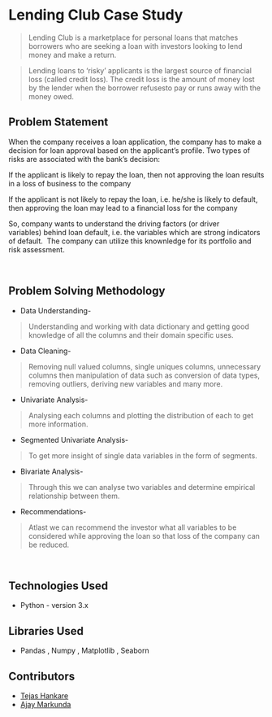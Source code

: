 # Lending Club Case Study
> Lending Club is a marketplace for personal loans that matches borrowers who are seeking a loan with investors looking to lend money and make a return. 

> Lending loans to ‘risky’ applicants is the largest source of financial loss (called credit loss). The credit loss is the amount of money lost by the lender when the borrower refusesto pay or runs away with the money owed.  

## Problem Statement
When the company receives a loan application, the company has to make a decision for loan approval based on the applicant’s profile. Two types of risks are associated with the bank’s decision:

If the applicant is likely to repay the loan, then not approving the loan results in a loss of business to the company

If the applicant is not likely to repay the loan, i.e. he/she is likely to default, then approving the loan may lead to a financial loss for the company

So, company wants to understand the driving factors (or driver variables) behind loan default, i.e. the variables which are strong indicators of default.  The company can utilize this knownledge for its portfolio and risk assessment. 

<br>

## Problem Solving Methodology
* Data Understanding-
> Understanding and working with data dictionary and getting good knowledge of all the columns and their domain specific uses.
* Data Cleaning-
> Removing null valued columns, single uniques columns, unnecessary columns then manipulation of data such as conversion of data types, removing outliers, deriving new variables and many more.
* Univariate Analysis-
> Analysing each columns and plotting the distribution of each to get more information.
* Segmented Univariate Analysis-
> To get more insight of single data variables in the form of segments.
* Bivariate Analysis-
> Through this we can analyse two variables and determine empirical relationship between them.
* Recommendations-
> Atlast we can recommend the investor what all variables to be considered while approving the loan so that loss of the company can be reduced. 

<br>

## Technologies Used
- Python - version 3.x

## Libraries Used
- Pandas , Numpy , Matplotlib , Seaborn

## Contributors
* [Tejas Hankare](https://github.com/tejas-hankare/)
* [Ajay Markunda](https://github.com/ajay0304/)
